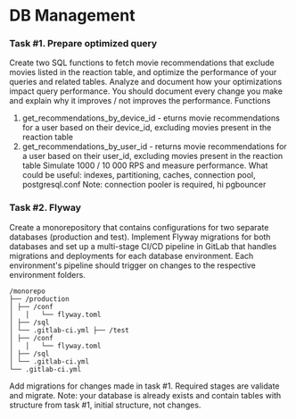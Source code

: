 # DB Management

### Task #1. Prepare optimized query

Create two SQL functions to fetch movie recommendations that exclude movies listed in the reaction table, and optimize
the performance of your queries and related tables. Analyze and document how your optimizations impact query
performance. You should document every change you make and explain why it improves / not improves the performance.
Functions

1. get_recommendations_by_device_id - eturns movie recommendations for a user based on their device_id, excluding movies
   present in the reaction table
2. get_recommendations_by_user_id - returns movie recommendations for a user based on their user_id, excluding movies
   present in the reaction table
   Simulate 1000 / 10 000 RPS and measure performance.
   What could be useful: indexes, partitioning, caches, connection pool, postgresql.conf
   Note: connection pooler is required, hi pgbouncer

### Task #2. Flyway

Create a monorepository that contains configurations for two separate databases (production and test). Implement Flyway
migrations for both databases and set up a multi-stage CI/CD pipeline in GitLab that handles migrations and deployments
for each database environment.
Each environment's pipeline should trigger on changes to the respective environment folders.

```plaintext
/monorepo
├── /production
│ ├── /conf
│   │   └── flyway.toml
│ ├── /sql
│ └── .gitlab-ci.yml ├── /test
│ ├── /conf
│   │   └── flyway.toml
│ ├── /sql
│ └── .gitlab-ci.yml
└── .gitlab-ci.yml
```

Add migrations for changes made in task #1. Required stages are validate and migrate.
Note: your database is already exists and contain tables with structure from task #1, initial structure, not changes.